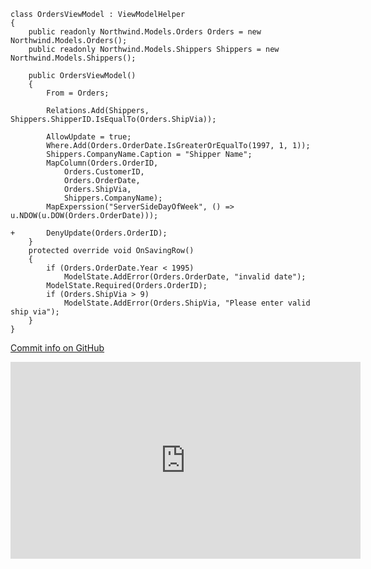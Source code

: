 ﻿
```csdiff
class OrdersViewModel : ViewModelHelper
{
    public readonly Northwind.Models.Orders Orders = new Northwind.Models.Orders();
    public readonly Northwind.Models.Shippers Shippers = new Northwind.Models.Shippers();

    public OrdersViewModel()
    {
        From = Orders;

        Relations.Add(Shippers, Shippers.ShipperID.IsEqualTo(Orders.ShipVia));

        AllowUpdate = true;
        Where.Add(Orders.OrderDate.IsGreaterOrEqualTo(1997, 1, 1));
        Shippers.CompanyName.Caption = "Shipper Name";
        MapColumn(Orders.OrderID,
            Orders.CustomerID,
            Orders.OrderDate,
            Orders.ShipVia,
            Shippers.CompanyName);
        MapExperssion("ServerSideDayOfWeek", () => u.NDOW(u.DOW(Orders.OrderDate)));

+       DenyUpdate(Orders.OrderID);
    }
    protected override void OnSavingRow()
    {
        if (Orders.OrderDate.Year < 1995)
            ModelState.AddError(Orders.OrderDate, "invalid date");
        ModelState.Required(Orders.OrderID);
        if (Orders.ShipVia > 9)
            ModelState.AddError(Orders.ShipVia, "Please enter valid ship via");
    }
}
```

[Commit info on GitHub](https://github.com/FireflyMigration/ENV.Web/commit/83fc07472848a1c1e12459aa46f080681cd8a50a)

<iframe width="560" height="315" src="https://www.youtube.com/embed/SXI2EbCbN-Y?list=PL1DEQjXG2xnJOSQf2421r1S040NkvCApp" frameborder="0" allowfullscreen></iframe>